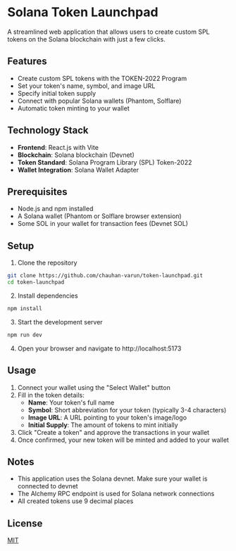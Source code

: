 # Solana Token Launchpad

A streamlined web application that allows users to create custom SPL tokens on the Solana blockchain with just a few clicks.

## Features

- Create custom SPL tokens with the TOKEN-2022 Program
- Set your token's name, symbol, and image URL
- Specify initial token supply
- Connect with popular Solana wallets (Phantom, Solflare)
- Automatic token minting to your wallet

## Technology Stack

- **Frontend**: React.js with Vite
- **Blockchain**: Solana blockchain (Devnet)
- **Token Standard**: Solana Program Library (SPL) Token-2022
- **Wallet Integration**: Solana Wallet Adapter

## Prerequisites

- Node.js and npm installed
- A Solana wallet (Phantom or Solflare browser extension)
- Some SOL in your wallet for transaction fees (Devnet SOL)

## Setup

1. Clone the repository

```bash
git clone https://github.com/chauhan-varun/token-launchpad.git
cd token-launchpad
```

2. Install dependencies

```bash
npm install
```

3. Start the development server

```bash
npm run dev
```

4. Open your browser and navigate to http://localhost:5173

## Usage

1. Connect your wallet using the "Select Wallet" button
2. Fill in the token details:
   - **Name**: Your token's full name
   - **Symbol**: Short abbreviation for your token (typically 3-4 characters)
   - **Image URL**: A URL pointing to your token's image/logo
   - **Initial Supply**: The amount of tokens to mint initially
3. Click "Create a token" and approve the transactions in your wallet
4. Once confirmed, your new token will be minted and added to your wallet

## Notes

- This application uses the Solana devnet. Make sure your wallet is connected to devnet
- The Alchemy RPC endpoint is used for Solana network connections
- All created tokens use 9 decimal places

## License

[MIT](LICENSE)